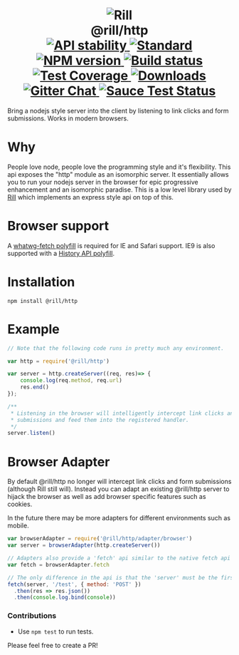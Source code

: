 <h1 align="center">
  <!-- Logo -->
  <img src="https://raw.githubusercontent.com/rill-js/rill/master/Rill-Icon.jpg" alt="Rill"/>
  <br/>
  @rill/http
	<br/>

  <!-- Stability -->
  <a href="https://nodejs.org/api/documentation.html#documentation_stability_index">
    <img src="https://img.shields.io/badge/stability-stable-brightgreen.svg?style=flat-square" alt="API stability"/>
  </a>
  <!-- Standard -->
  <a href="https://github.com/feross/standard">
    <img src="https://img.shields.io/badge/code%20style-standard-brightgreen.svg?style=flat-square" alt="Standard"/>
  </a>
  <!-- NPM version -->
  <a href="https://npmjs.org/package/@rill/http">
    <img src="https://img.shields.io/npm/v/@rill/http.svg?style=flat-square" alt="NPM version"/>
  </a>
  <!-- Travis build -->
  <a href="https://travis-ci.org/rill-js/http">
  <img src="https://img.shields.io/travis/rill-js/http.svg?style=flat-square" alt="Build status"/>
  </a>
  <!-- Coveralls coverage -->
  <a href="https://coveralls.io/github/rill-js/http">
    <img src="https://img.shields.io/coveralls/rill-js/http.svg?style=flat-square" alt="Test Coverage"/>
  </a>
  <!-- Downloads -->
  <a href="https://npmjs.org/package/@rill/http">
    <img src="https://img.shields.io/npm/dm/@rill/http.svg?style=flat-square" alt="Downloads"/>
  </a>
  <!-- Gitter chat -->
  <a href="https://gitter.im/rill-js/rill">
    <img src="https://img.shields.io/gitter/room/rill-js/rill.svg?style=flat-square" alt="Gitter Chat"/>
  </a>
  <!-- Saucelabs -->
  <a href="https://saucelabs.com/u/rill-js">
    <img src="https://saucelabs.com/browser-matrix/rill-js.svg" alt="Sauce Test Status"/>
  </a>
</h1>

Bring a nodejs style server into the client by listening to link clicks and form submissions. Works in modern browsers.

# Why
People love node, people love the programming style and it's flexibility. This api exposes the "http" module as an isomorphic server. It essentially allows you to run your nodejs server in the browser for epic progressive enhancement and an isomorphic paradise. This is a low level library used by [Rill](https://github.com/rill-js/rill) which implements an express style api on top of this.

# Browser support
A [whatwg-fetch polyfill](https://github.com/github/fetch) is required for IE and Safari support. IE9 is also supported with a [History API polyfill](https://github.com/devote/HTML5-History-API).

# Installation

```console
npm install @rill/http
```

# Example

```javascript
// Note that the following code runs in pretty much any environment.

var http = require('@rill/http')

var server = http.createServer((req, res)=> {
	console.log(req.method, req.url)
	res.end()
});

/**
 * Listening in the browser will intelligently intercept link clicks and form
 * submissions and feed them into the registered handler.
 */
server.listen()
```

# Browser Adapter
By default @rill/http no longer will intercept link clicks and form submissions (although Rill still will). Instead you can adapt an existing @rill/http server to hijack the browser as well as add browser specific features such as cookies.

In the future there may be more adapters for different environments such as mobile.

```javascript
var browserAdapter = require('@rill/http/adapter/browser')
var server = browserAdapter(http.createServer())

// Adapters also provide a 'fetch' api similar to the native fetch api to request things from a server.
var fetch = browserAdapter.fetch

// The only difference in the api is that the 'server' must be the first argument.
fetch(server, '/test', { method: 'POST' })
  .then(res => res.json())
  .then(console.log.bind(console))
```

### Contributions

* Use `npm test` to run tests.

Please feel free to create a PR!
